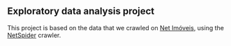 ## Exploratory data analysis project

This project is based on the data that we crawled on [Net Imóveis](https://www.netimoveis.com), using the [NetSpider](https://github.com/gabrielvcbessa/real-state-crawlers/blob/master/net_spider.py) crawler.

